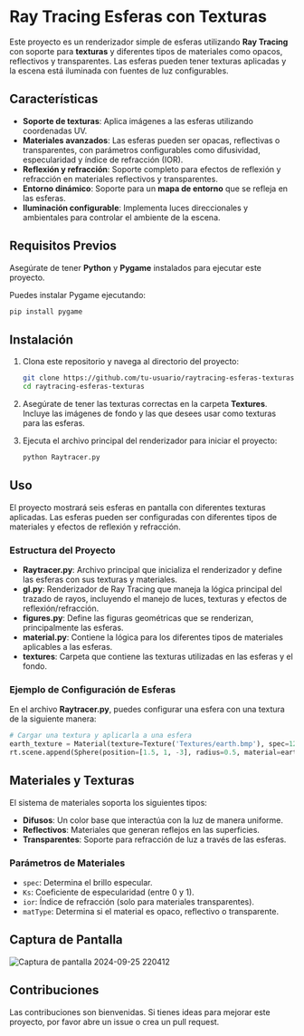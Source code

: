 # Ray Tracing Esferas con Texturas

Este proyecto es un renderizador simple de esferas utilizando **Ray Tracing** con soporte para **texturas** y diferentes tipos de materiales como opacos, reflectivos y transparentes. Las esferas pueden tener texturas aplicadas y la escena está iluminada con fuentes de luz configurables.

## Características

- **Soporte de texturas**: Aplica imágenes a las esferas utilizando coordenadas UV.
- **Materiales avanzados**: Las esferas pueden ser opacas, reflectivas o transparentes, con parámetros configurables como difusividad, especularidad y índice de refracción (IOR).
- **Reflexión y refracción**: Soporte completo para efectos de reflexión y refracción en materiales reflectivos y transparentes.
- **Entorno dinámico**: Soporte para un **mapa de entorno** que se refleja en las esferas.
- **Iluminación configurable**: Implementa luces direccionales y ambientales para controlar el ambiente de la escena.

## Requisitos Previos

Asegúrate de tener **Python** y **Pygame** instalados para ejecutar este proyecto.

Puedes instalar Pygame ejecutando:

```bash
pip install pygame
```

## Instalación

1. Clona este repositorio y navega al directorio del proyecto:

    ```sh
    git clone https://github.com/tu-usuario/raytracing-esferas-texturas.git
    cd raytracing-esferas-texturas
    ```

2. Asegúrate de tener las texturas correctas en la carpeta **Textures**. Incluye las imágenes de fondo y las que desees usar como texturas para las esferas.

3. Ejecuta el archivo principal del renderizador para iniciar el proyecto:

    ```sh
    python Raytracer.py
    ```

## Uso

El proyecto mostrará seis esferas en pantalla con diferentes texturas aplicadas. Las esferas pueden ser configuradas con diferentes tipos de materiales y efectos de reflexión y refracción.

### Estructura del Proyecto

- **Raytracer.py**: Archivo principal que inicializa el renderizador y define las esferas con sus texturas y materiales.
- **gl.py**: Renderizador de Ray Tracing que maneja la lógica principal del trazado de rayos, incluyendo el manejo de luces, texturas y efectos de reflexión/refracción.
- **figures.py**: Define las figuras geométricas que se renderizan, principalmente las esferas.
- **material.py**: Contiene la lógica para los diferentes tipos de materiales aplicables a las esferas.
- **textures**: Carpeta que contiene las texturas utilizadas en las esferas y el fondo.

### Ejemplo de Configuración de Esferas

En el archivo **Raytracer.py**, puedes configurar una esfera con una textura de la siguiente manera:

```python
# Cargar una textura y aplicarla a una esfera
earth_texture = Material(texture=Texture('Textures/earth.bmp'), spec=128, Ks=0.2)
rt.scene.append(Sphere(position=[1.5, 1, -3], radius=0.5, material=earth_texture))
```

## Materiales y Texturas

El sistema de materiales soporta los siguientes tipos:

- **Difusos**: Un color base que interactúa con la luz de manera uniforme.
- **Reflectivos**: Materiales que generan reflejos en las superficies.
- **Transparentes**: Soporte para refracción de luz a través de las esferas.

### Parámetros de Materiales

- `spec`: Determina el brillo especular.
- `Ks`: Coeficiente de especularidad (entre 0 y 1).
- `ior`: Índice de refracción (solo para materiales transparentes).
- `matType`: Determina si el material es opaco, reflectivo o transparente.

## Captura de Pantalla

![Captura de pantalla 2024-09-25 220412](https://github.com/user-attachments/assets/1cdc1a19-68d5-4d4a-abcb-fbefb841f320)

## Contribuciones

Las contribuciones son bienvenidas. Si tienes ideas para mejorar este proyecto, por favor abre un issue o crea un pull request.

